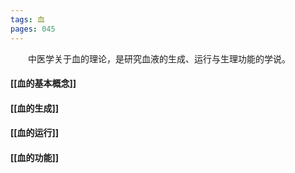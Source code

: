 ```yaml
---
tags: 血
pages: 045
---
```

&emsp;&emsp;中医学关于血的理论，是研究血液的生成、运行与生理功能的学说。

#### [[血的基本概念]]
#### [[血的生成]]
#### [[血的运行]]
#### [[血的功能]]
